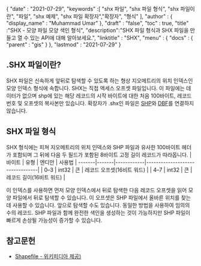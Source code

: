 {
  "date" : "2021-07-29",
  "keywords" :[ "shx 파일", "shx 파일 형식", "shx 파일이란", "파일", "shx 예제", "shx 파일 확장자","확장자", "형식" ],
  "author" : {
    "display_name" : "Muhammad Umar"
},
  "draft" : "false",
  "toc" : true,
  "title" :"SHX - 모양 파일 모양 색인 형식",
  "description":"SHX 파일 형식과 SHX 파일을 만들고 열 수 있는 API에 대해 알아보세요.",
  "linktitle" : "SHX",
  "menu" : {
    "docs" : {
      "parent" : "gis"
}
},
  "lastmod" : "2021-07-29"
}

## .SHX 파일이란?
SHX 파일은 신속하게 앞뒤로 탐색할 수 있도록 하는 형상 지오메트리의 위치 인덱스인 모양 인덱스 형식에 속합니다. SHX는 직접 액세스 오프셋 파일입니다. 이 파일에는 데이터가 없으며 shp에 있는 해당 레코드의 시작 바이트에 대한 처음 100바이트, 레코드 번호 및 오프셋의 복사본만 있습니다. 확장자가 .shx인 파일은 [SHP](/ko/gis/shp/)와 [DBF](/ko/database/dbf/)를 연결하지 않습니다.

## SHX 파일 형식
SHX 형식에는 피쳐 지오메트리의 위치 인덱스와 SHP 파일과 유사한 100바이트 헤더가 포함되며 그 뒤에 다음 두 필드가 포함된 8바이트 고정 길이 레코드가 따라옵니다.
| 바이트 | 유형 | 엔디안 | 사용법 |
-------|-------|------------|---------------------------------|
| 0–3 | int32 | 큰 | 레코드 오프셋(16비트 워드) |
| 4–7 | int32 | 큰 | 레코드 길이(16비트 워드) |

이 인덱스를 사용하면 먼저 모양 인덱스에서 뒤로 탐색한 다음 레코드 오프셋을 읽어 모양 파일에서 뒤로 탐색할 수 있습니다. 이 오프셋은 SHP 파일에서 올바른 위치를 찾는 데 사용할 수 있습니다. 앞으로 탐색할 수도 있습니다. 동일한 방법을 사용하여 임의의 수의 레코드. SHP 파일과 함께 완전한 색인을 생성하는 것이 가능하지만 SHP 파일이 빠르게 손상될 가능성이 증가할 수 있습니다.


## 참고문헌

* [Shapefile - 위키피디아 제공)](https://en.wikipedia.org/wiki/Shapefile)



